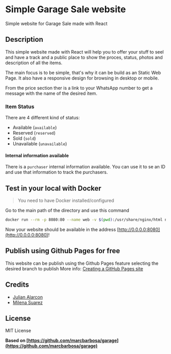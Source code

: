 # Simple Garage Sale website

Simple website for Garage Sale made with React

## Description

This simple website made with React will help you to offer your stuff to seel and have a
track and a public place to show the proces, status, photos and description of all the
items.

The main focus is to be simple, that's why it can be build as an Static Web Page.
It also have a responsive design for browsing in desktop or mobile.

From the price section ther is a link to your WhatsApp number to get a message with
the name of the desired item.

### Item Status

There are 4 different kind of status:

* Available (`available`)
* Reserved (`reserved`)
* Sold (`sold`)
* Unavailable (`unavailable`)

#### Internal information available

There is a `purchaser` internal information available. You can use it to se an ID and use
that information to track the purchasers.

## Test in your local with Docker

> You need to have Docker installed/configured

Go to the main path of the directory and use this command

```sh
docker run --rm -p 8080:80 --name web -v $(pwd):/usr/share/nginx/html nginx
```

Now your website should be available in the address [http://0.0.0.0:8080](http://0.0.0.0:8080)!

## Publish using Github Pages for free

This website can be publish using the Github Pages feature selecting the desired branch to publish
More info: [Creating a GitHub Pages site](https://docs.github.com/en/pages/getting-started-with-github-pages/creating-a-github-pages-site)

## Credits

* [Julian Alarcon](https://github.com/julian-alarcon/)
* [Milena Suarez](https://github.com/milenasuarezl)

## License

MIT License

**Based on [https://github.com/marcbarbosa/garage](https://github.com/marcbarbosa/garage)**
